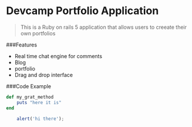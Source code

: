 # Devcamp Portfolio Application

> This is a Ruby on rails 5 application that allows users to creeate their own portfolios

###Features

- Real time chat engine for comments
- Blog
- portfolio
- Drag and drop interface

###Code Example

```ruby
def my_grat_method
    puts "here it is"
end
```

```javascript
    alert('hi there');
```
